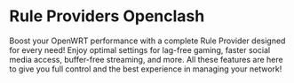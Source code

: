 # Rule Providers Openclash
Boost your OpenWRT performance with a complete Rule Provider designed for every need! 
Enjoy optimal settings for lag-free gaming, faster social media access, buffer-free streaming, and more. 
All these features are here to give you full control and the best experience in managing your network!
